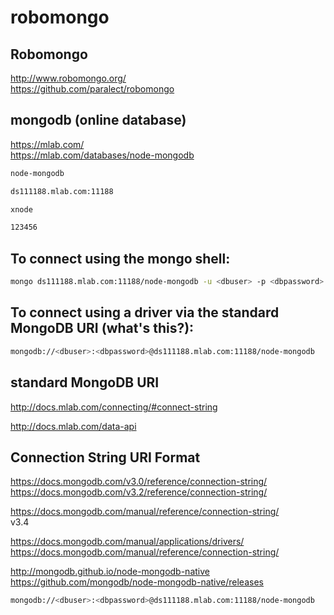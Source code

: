 # robomongo  


## Robomongo  

http://www.robomongo.org/  
https://github.com/paralect/robomongo  


## mongodb (online database)  

https://mlab.com/  
https://mlab.com/databases/node-mongodb  


```sh
node-mongodb

ds111188.mlab.com:11188

xnode

123456

``` 



## To connect using the mongo shell:  

```sh
mongo ds111188.mlab.com:11188/node-mongodb -u <dbuser> -p <dbpassword>
``` 

## To connect using a driver via the standard MongoDB URI (what's this?):  

```sh
mongodb://<dbuser>:<dbpassword>@ds111188.mlab.com:11188/node-mongodb
``` 

## standard MongoDB URI  

http://docs.mlab.com/connecting/#connect-string  


http://docs.mlab.com/data-api  

## Connection String URI Format  

https://docs.mongodb.com/v3.0/reference/connection-string/  
https://docs.mongodb.com/v3.2/reference/connection-string/  

https://docs.mongodb.com/manual/reference/connection-string/  
v3.4  

https://docs.mongodb.com/manual/applications/drivers/  
https://docs.mongodb.com/manual/reference/connection-string/  

http://mongodb.github.io/node-mongodb-native  
https://github.com/mongodb/node-mongodb-native/releases  

```sh
mongodb://<dbuser>:<dbpassword>@ds111188.mlab.com:11188/node-mongodb
``` 





